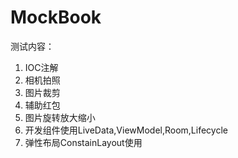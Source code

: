 # MockBook

测试内容：

1. IOC注解
2. 相机拍照
3. 图片裁剪
4. 辅助红包
5. 图片旋转放大缩小
6. 开发组件使用LiveData,ViewModel,Room,Lifecycle
7. 弹性布局ConstainLayout使用

